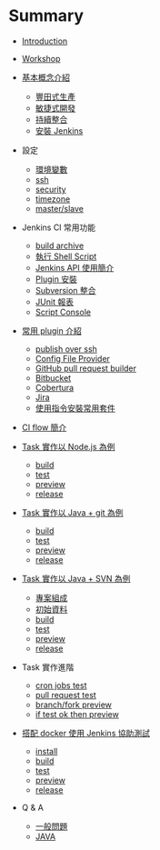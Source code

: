 Summary
=======

-	[Introduction](README.md)
-	[Workshop](workshop/README.md)
-	[基本概念介紹](basic/README.md)
	-	[豐田式生產](basic/lean.md)
	-	[敏捷式開發](basic/agile.md)
	-	[持續整合](basic/continuous-integration.md)
	-	[安裝 Jenkins](basic/install.md)
-	設定
	-	[環境變數](setup/env.md)
	-	[ssh](setup/ssh.md)
	-	[security](setup/security.md)
	-	[timezone](setup/timezone.md)
	-	[master/slave](setup/master-slave.md)
-	Jenkins CI 常用功能
	-	[build archive](common/build-archive.md)
	-	[執行 Shell Script](common/shell.md)
	-	[Jenkins API 使用簡介](common/api.md)
	-	[Plugin 安裝](common/plugin.md)
	-	[Subversion 整合](common/subversion.md)
	-	[JUnit 報表](common/test-report.md)
	-	[Script Console](common/script-console.md)
-	[常用 plugin 介紹](plugin/README.md)

	-	[publish over ssh](plugin/publish-over-ssh.md)
	-	[Config File Provider](plugin/config-file-provider.md)
	-	[GitHub pull request builder](plugin/github_pull_request_builder.md)
	-	[Bitbucket](plugin/bitbucket.md)
	-	[Cobertura](plugin/cobertura.md)
	-	[Jira](plugin/jira.md)
	-	[使用指令安裝常用套件](plugin/install_use_command.md)

-	[CI flow 簡介](task/flow.md)

-	[Task 實作以 Node.js 為例](task/nodejs/README.md)

	-	[build](task/nodejs/build.md)
	-	[test](task/nodejs/test.md)
	-	[preview](task/nodejs/preview.md)
	-	[release](task/nodejs/release.md)

-	[Task 實作以 Java + git 為例](task/java_git/README.md)

	-	[build](task/java_git/build.md)
	-	[test](task/java_git/test.md)
	-	[preview](task/java_git/preview.md)
	-	[release](task/java_git/release.md)

-	[Task 實作以 Java + SVN 為例](task/java_svn/README.md)

	-	[專案組成](task/java_svn/project.md)
	-	[初始資料](task/java_svn/inital.md)
	-	[build](task/java_svn/build.md)
	-	[test](task/java_svn/test.md)
	-	[preview](task/java_svn/preview.md)
	-	[release](task/java_svn/release.md)

-	Task 實作進階

	-	[cron jobs test](task/cron_test.md)
	-	[pull request test](task/pr_test.md)
	-	[branch/fork preview](task/branch_fork_preview.md)
	-	[if test ok then preview](task/if_test_ok_then_preview.md)

-	[搭配 docker 使用 Jenkins 協助測試](withDocker/README.md)

	-	[install](withDocker/install.md)
	-	[build](withDocker/build.md)
	-	[test](withDocker/test.md)
	-	[preview](withDocker/preview.md)
	-	[release](withDocker/release.md)

-	Q & A

	-	[一般問題](QA/general.md)
	-	[JAVA](QA/java.md)
